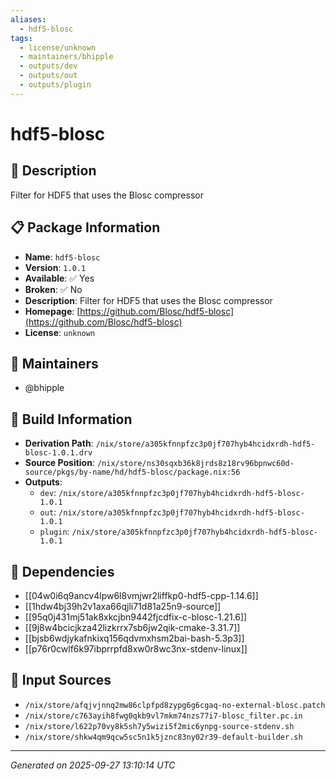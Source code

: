 ```yaml
---
aliases:
  - hdf5-blosc
tags:
  - license/unknown
  - maintainers/bhipple
  - outputs/dev
  - outputs/out
  - outputs/plugin
---
```


# hdf5-blosc

## 📝 Description

Filter for HDF5 that uses the Blosc compressor

## 📋 Package Information

- **Name**: `hdf5-blosc`
- **Version**: `1.0.1`
- **Available**: ✅ Yes
- **Broken**: ✅ No
- **Description**: Filter for HDF5 that uses the Blosc compressor
- **Homepage**: [https://github.com/Blosc/hdf5-blosc](https://github.com/Blosc/hdf5-blosc)
- **License**: `unknown`
## 👥 Maintainers

- @bhipple


## 🔧 Build Information

- **Derivation Path**: `/nix/store/a305kfnnpfzc3p0jf707hyb4hcidxrdh-hdf5-blosc-1.0.1.drv`
- **Source Position**: `/nix/store/ns30sqxb36k8jrds8z18rv96bpnwc60d-source/pkgs/by-name/hd/hdf5-blosc/package.nix:56`
- **Outputs**:
  - `dev`:  `/nix/store/a305kfnnpfzc3p0jf707hyb4hcidxrdh-hdf5-blosc-1.0.1`
  - `out`:  `/nix/store/a305kfnnpfzc3p0jf707hyb4hcidxrdh-hdf5-blosc-1.0.1`
  - `plugin`:  `/nix/store/a305kfnnpfzc3p0jf707hyb4hcidxrdh-hdf5-blosc-1.0.1`

## 🔗 Dependencies

- [[04w0i6q9ancv4lpw6l8vmjwr2liffkp0-hdf5-cpp-1.14.6]]
- [[1hdw4bj39h2v1axa66qjli71d81a25n9-source]]
- [[95q0j431mj51ak8xkcjbn9442fjcdfix-c-blosc-1.21.6]]
- [[9j8w4bcicjkza42lizkrrx7sb6jw2qik-cmake-3.31.7]]
- [[bjsb6wdjykafnkixq156qdvmxhsm2bai-bash-5.3p3]]
- [[p76r0cwlf6k97ibprrpfd8xw0r8wc3nx-stdenv-linux]]

## 📁 Input Sources

- `/nix/store/afqjvjnnq2mw86clpfpd8zypg6g6cgaq-no-external-blosc.patch`
- `/nix/store/c763ayih8fwg0qkb9vl7mkm74nzs77i7-blosc_filter.pc.in`
- `/nix/store/l622p70vy8k5sh7y5wizi5f2mic6ynpg-source-stdenv.sh`
- `/nix/store/shkw4qm9qcw5sc5n1k5jznc83ny02r39-default-builder.sh`

---
*Generated on 2025-09-27 13:10:14 UTC*
